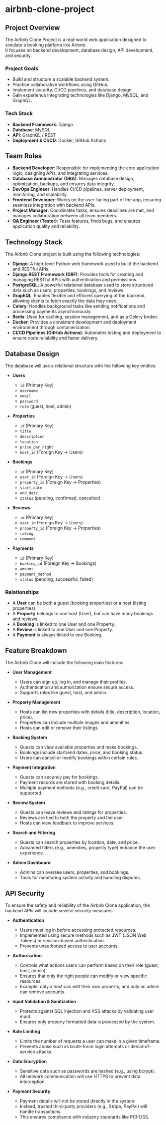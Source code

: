 # airbnb-clone-project
## Project Overview
The Airbnb Clone Project is a real-world web application designed to simulate a booking platform like Airbnb.  
It focuses on backend development, database design, API development, and security.  

### Project Goals
- Build and structure a scalable backend system.
- Practice collaborative workflows using GitHub.
- Implement security, CI/CD pipelines, and database design.
- Gain experience integrating technologies like Django, MySQL, and GraphQL.

### Tech Stack
- **Backend Framework**: Django
- **Database**: MySQL
- **API**: GraphQL / REST
- **Deployment & CI/CD**: Docker, GitHub Actions

## Team Roles

- **Backend Developer**: Responsible for implementing the core application logic, designing APIs, and integrating services.
- **Database Administrator (DBA)**: Manages database design, optimization, backups, and ensures data integrity.
- **DevOps Engineer**: Handles CI/CD pipelines, server deployment, monitoring, and scalability.
- **Frontend Developer**: Works on the user-facing part of the app, ensuring seamless integration with backend APIs.
- **Project Manager**: Coordinates tasks, ensures deadlines are met, and manages collaboration between all team members.
- **QA Engineer (Tester)**: Tests features, finds bugs, and ensures application quality and reliability.

## Technology Stack

The Airbnb Clone project is built using the following technologies:

- **Django**: A high-level Python web framework used to build the backend and RESTful APIs.
- **Django REST Framework (DRF)**: Provides tools for creating and managing RESTful APIs with authentication and permissions.
- **PostgreSQL**: A powerful relational database used to store structured data such as users, properties, bookings, and reviews.
- **GraphQL**: Enables flexible and efficient querying of the backend, allowing clients to fetch exactly the data they need.
- **Celery**: Handles background tasks like sending notifications and processing payments asynchronously.
- **Redis**: Used for caching, session management, and as a Celery broker.
- **Docker**: Provides a consistent development and deployment environment through containerization.
- **CI/CD Pipelines (GitHub Actions)**: Automates testing and deployment to ensure code reliability and faster delivery.

## Database Design

The database will use a relational structure with the following key entities:

- **Users**
  - `id` (Primary Key)
  - `username`
  - `email`
  - `password`
  - `role` (guest, host, admin)

- **Properties**
  - `id` (Primary Key)
  - `title`
  - `description`
  - `location`
  - `price_per_night`
  - `host_id` (Foreign Key → Users)

- **Bookings**
  - `id` (Primary Key)
  - `user_id` (Foreign Key → Users)
  - `property_id` (Foreign Key → Properties)
  - `start_date`
  - `end_date`
  - `status` (pending, confirmed, cancelled)

- **Reviews**
  - `id` (Primary Key)
  - `user_id` (Foreign Key → Users)
  - `property_id` (Foreign Key → Properties)
  - `rating`
  - `comment`

- **Payments**
  - `id` (Primary Key)
  - `booking_id` (Foreign Key → Bookings)
  - `amount`
  - `payment_method`
  - `status` (pending, successful, failed)

### Relationships
- A **User** can be both a guest (booking properties) or a host (listing properties).
- A **Property** belongs to one host (User), but can have many bookings and reviews.
- A **Booking** is linked to one User and one Property.
- A **Review** is linked to one User and one Property.
- A **Payment** is always linked to one Booking.

## Feature Breakdown

The Airbnb Clone will include the following main features:

- **User Management**
  - Users can sign up, log in, and manage their profiles.
  - Authentication and authorization ensure secure access.
  - Supports roles like guest, host, and admin.

- **Property Management**
  - Hosts can list new properties with details (title, description, location, price).
  - Properties can include multiple images and amenities.
  - Hosts can edit or remove their listings.

- **Booking System**
  - Guests can view available properties and make bookings.
  - Bookings include start/end dates, price, and booking status.
  - Users can cancel or modify bookings within certain rules.

- **Payment Integration**
  - Guests can securely pay for bookings.
  - Payment records are stored with booking details.
  - Multiple payment methods (e.g., credit card, PayPal) can be supported.

- **Review System**
  - Guests can leave reviews and ratings for properties.
  - Reviews are tied to both the property and the user.
  - Hosts can view feedback to improve services.

- **Search and Filtering**
  - Guests can search properties by location, date, and price.
  - Advanced filters (e.g., amenities, property type) enhance the user experience.

- **Admin Dashboard**
  - Admins can oversee users, properties, and bookings.
  - Tools for monitoring system activity and handling disputes.

## API Security

To ensure the safety and reliability of the Airbnb Clone application, the backend APIs will include several security measures:

- **Authentication**
  - Users must log in before accessing protected resources.
  - Implemented using secure methods such as JWT (JSON Web Tokens) or session-based authentication.
  - Prevents unauthorized access to user accounts.

- **Authorization**
  - Controls what actions users can perform based on their role (guest, host, admin).
  - Ensures that only the right people can modify or view specific resources.
  - Example: only a host can edit their own property, and only an admin can remove accounts.

- **Input Validation & Sanitization**
  - Protects against SQL Injection and XSS attacks by validating user input.
  - Ensures only properly formatted data is processed by the system.

- **Rate Limiting**
  - Limits the number of requests a user can make in a given timeframe.
  - Prevents abuse such as brute-force login attempts or denial-of-service attacks.

- **Data Encryption**
  - Sensitive data such as passwords are hashed (e.g., using bcrypt).
  - All network communication will use HTTPS to prevent data interception.

- **Payment Security**
  - Payment details will not be stored directly in the system.
  - Instead, trusted third-party providers (e.g., Stripe, PayPal) will handle transactions.
  - This ensures compliance with industry standards like PCI-DSS.
